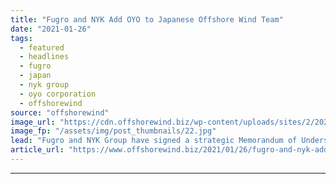 ```yaml
---
title: "Fugro and NYK Add OYO to Japanese Offshore Wind Team"
date: "2021-01-26"
tags: 
  - featured
  - headlines
  - fugro
  - japan
  - nyk group
  - oyo corporation
  - offshorewind
source: "offshorewind"
image_url: "https://cdn.offshorewind.biz/wp-content/uploads/sites/2/2021/01/26095012/Fugro-and-NYK-Add-OYO-to-Japanese-Offshore-Wind-Team.jpg"
image_fp: "/assets/img/post_thumbnails/22.jpg"
lead: "Fugro and NYK Group have signed a strategic Memorandum of Understanding (MoU) with Japanese"
article_url: "https://www.offshorewind.biz/2021/01/26/fugro-and-nyk-add-oyo-to-japanese-offshore-wind-team/"
---
```


---
